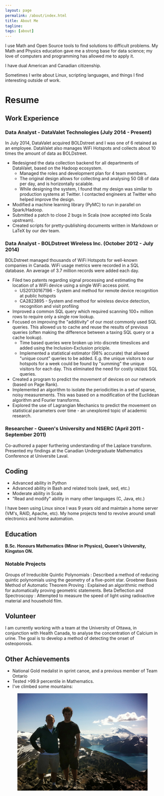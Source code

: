 ```yaml
---
layout: page
permalink: /about/index.html
title: About Me
tagline: 
tags: [about]
---
```


I use Math and Open Source tools to find solutions to difficult problems. My Math and Physics education gave me a strong base for data science; my love of computers and programming has allowed me to apply it.

I have dual American and Canadian citizenship.

Sometimes I write about Linux, scripting languages, and things I find interesting outside of work.

# Resume

## Work Experience

### **Data Analyst** - DataValet Technologies (July 2014 - Present)

In July 2014, DataValet acquired BOLDstreet and I was one of 6 retained as an employee. DataValet also manages WiFi Hotspots and collects about 10 times the amount of data as BOLDstreet.

  * Redesigned the data collection backend for all departments of DataValet, based on the Hadoop ecosystem.
      * Managed the roles and development plan for 4 team members.
      * The original design allows for collecting and analysing 50 GB of data per day, and is horizontally scalable.
      * While designing the system, I found that my design was similar to production systems at Twitter. I contacted engineers at Twitter who helped improve the design.
  * Modified a machine learning library (PyMC) to run in parallel on Spark/Hadoop.
  * Submitted a patch to close 2 bugs in Scala (now accepted into Scala upstream).
  * Created scripts for pretty-publishing documents written in Markdown or LaTeX by our dev team.


### **Data Analyst** - BOLDstreet Wireless Inc. (October 2012 - July 2014)

BOLDstreet managed thousands of WiFi Hotspots for well-known companies in Canada. WiFi usage metrics were recorded in a SQL database. An average of 3.7 million records were added each day.

  * Filed two patents regarding signal processing and estimating the location of a WiFi device using a single WiFi access point.
      * US20130167196 - System and method for remote device recognition at public hotspots
      * CA2823895 - System and method for wireless device detection, recognition and visit profiling
  * Improved a common SQL query which required scanning 100+ million rows to require only a single row lookup.
  * Focused on improving the "additivity" of our most commonly used SQL queries. This allowed us to cache and reuse the results of previous queries (often making the difference between a taxing SQL query or a cache lookup).
      * Time based queries were broken up into discrete timeslices and added using the Inclusion-Exclusion priciple.
      * Implemented a statistical estimator (98% accurate) that allowed "unique count" queries to be added. E.g. the unique visitors to our hotspots for a week could be found by "summing" the unique visitors for each day.  This eliminated the need for costly `UNIQUE` SQL queries.
  * Created a program to predict the movement of devices on our network (based on Page Rank).
  * Implemented an algorithm to isolate the periodicities in a set of sparse, noisy measurements. This was based on a modification of the Euclidean algorithm and Fourier transforms.
  * Explored the use of Lagrangian Mechanics to predict the movement on statistical parameters over time - an unexplored topic of academic research.

### **Researcher** - Queen's University and NSERC (April 2011 - September 2011)
Co-authored a paper furthering understanding of the Laplace transform. Presented my findings at the Canadian Undergraduate Mathematics Conference at Universite Laval.

## Coding

  * Advanced ability in Python
  * Advanced ability in Bash and related tools (awk, sed, etc.)
  * Moderate ability in Scala
  * "Read and modify" ability in many other languages (C, Java, etc.)

I have been using Linux since I was 9 years old and maintain a home server (VM's, RAID, Apache, etc). My home projects tend to revolve around small electronics and home automation. 

## Education
  
**B.Sc. Honours Mathematics (Minor in Physics), Queen's University, Kingston ON.** 

### Notable Projects

Groups of Irreducible Quintic Polynomials
: Described a method of reducing quintic polynomials using the geometry of a five-point star.
Groebner Basis Method of Automatic Theorem Proving
: Explained an algorithmic method for automatically proving geometric statements.
Beta Deflection and Spectroscopy
: Attempted to measure the speed of light using radioactive material and household film.

## Volunteer

I am currently working with a team at the University of Ottawa, in conjunction with Health Canada, to analyse the concentration of Calcium in urine. The goal is to develop a method of detecting the onset of osteoporosis.

## Other Achievements

  * National Gold medalist in sprint canoe, and a previous member of Team Ontario
  * Tested >99.9 percentile in Mathematics.
  * I've climbed some mountains:


<figure>
    <a href="/images/black_tusk.jpg">
        <img src="/images/black_tusk.jpg">
    </a>
</figure>
     

